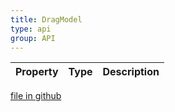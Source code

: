 ```yaml
---
title: DragModel
type: api
group: API
---
```



Property|Type|Description
---|---|---

[file in github](https://github.com/qgrid/ng2/core/drag.model.js)
